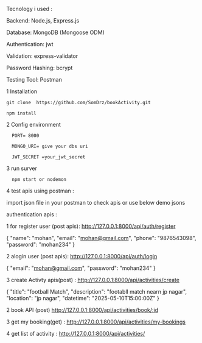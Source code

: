 
Tecnology i used :

Backend: Node.js, Express.js

Database: MongoDB (Mongoose ODM)

Authentication: jwt

Validation: express-validator

Password Hashing: bcrypt

Testing Tool: Postman
 
 
 1 Installation 
 
    git clone  https://github.com/SomDrz/bookActivity.git

    npm install

2 Config environment

      PORT= 8000
      
      MONGO_URI= give your dbs uri
      
      JWT_SECRET =your_jwt_secret

 3 run surver 

      npm start or nodemon

4 test apis using postman :

   import json file in your postman to check apis or use below demo jsons

   authentication apis :

   1 for register user (post apis):  http://127.0.0.1:8000/api/auth/register  
   
       
  {
  "name": "mohan",
  "email": "mohan@gmail.com",
  "phone": "9876543098",
  "password": "mohan234"
  }


2  alogin user (post apis): http://127.0.0.1:8000/api/auth/login

 
  {
  "email": "mohan@gmail.com",
  "password": "mohan234"
   }

      

   3 create Activty apis(post) : http://127.0.0.1:8000/api/activities/create

   
        
   {
    "title": "football Match",
    "description": "footabll match nearn jp nagar",
    "location": "jp nagar",
    "datetime": "2025-05-10T15:00:00Z"
  }


  2 book API (post)   http://127.0.0.1:8000/api/activities/book/:id

  3 get my booking(get) : http://127.0.0.1:8000/api/activities/my-bookings

  4 get list of activity : http://127.0.0.1:8000/api/activities/

  
      
      

        

        
